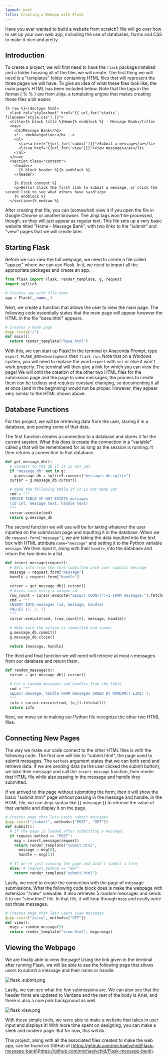 ```yaml
---
layout: post
title: Creating a Webapp with Flask
---
```


Have you ever wanted to build a website from scratch? We will go over how to set up your own web app, including the use of databases, forms and CSS to make it nice and pretty.

## Introduction

To create a project, we will first need to have the `flask` package installed and a folder housing all of the files we will create. The first thing we will need is a "templates" folder containing HTML files that will represent the three pages we will have. To give an idea of what these files look like, the main page's HTML has been included below. Note that the tags in the format \{ %  % \} are from Jinja, a templating engine that makes creating these files a bit easier. 

```
{% raw %}<!doctype html>
  <link rel="stylesheet" href="{{ url_for('static', filename='style.css') }}">
  <title>{% block title %}Home{% endblock %} - Message Bank</title>
  <nav>
    <h1>Message Bank</h1>
    <!-- <b>Navigation:</b> -->
    <ul>
      <li><a href="{{url_for('submit')}}">Submit a message</a></li>
      <li><a href="{{url_for('view')}}">View messages</a></li>
    </ul>
  </nav>
  <section class="content">
    <header>
      {% block header %}{% endblock %}
    </header>

    {% block content %}
    <p>Hello! Click the first link to submit a message, or click the second link to see what others have said!</p>
    {% endblock %}
  </section>{% endraw %} 
```
After creating that file, you can (somewhat) view it if you open the file in Google Chrome or another browser. The Jinja tags won't be processed, though, so they will just appear as regular text. This file sets up a very basic website titled "Home - Message Bank", with two links to the "submit" and "view" pages that we will create later.

## Starting Flask

Before we can view the full webpage, we need to create a file called "app.py" where we can use Flask. In it, we need to import all the appropriate packages and create an app.

```python
from flask import Flask, render_template, g, request
import sqlite3

# Creates app with file name
app = Flask(__name__)
```
Next, we create a function that allows the user to view the main page. The following code essentially states that the main page will appear however the HTML in the file "base.html" appears. 

```python
# Creates a home page
@app.route("/")
def main():
  return render_template("base.html")
```
With this, we can start up Flask! In the terminal or Anaconda Prompt, type `export FLASK_ENV=development` then `flask run`. Note that on a Windows system, you will need to replace the word `export` with `set` or else it won't work properly. The terminal will then give a link for which you can view the page! We will omit the creation of the other two HTML files for the submission page and the page to view messages; the process to create them can be tedious and requires constant changing, so documenting it all at once (and in the beginning) would not be proper. However, they appear very similar to the HTML shown above.

## Database Functions

For this project, we will be retrieving data from the user, storing it in a database, and posting some of that data. 

The first function creates a connection to a database and stores it for the current session. What this does is create the connection in a "variable" called `g` that will be remembered for as long as the session is running. It then returns a connection to that database.
```python
def get_message_db():
  # Connect to the db if it is not yet
  if "message_db" not in g:
    g.message_db = sqlite3.connect("messages_db.sqlite")
  cursor = g.message_db.cursor()

  # make the following table if it is not made yet
  cmd = """
  CREATE TABLE IF NOT EXISTS messages
  (id int, message text, handle text)
  """
  cursor.execute(cmd)
  return g.message_db
```

The second function we will use will be for taking whatever the user inputted on the submission page and inputting it in the database. When we do `request.form["message"]`, we are taking the data inputted into the text box with HTML attribute `name="message"` and setting it to the Python variable `message`. We then input it, along with their `handle`, into the database and return the two items in a list.


```python
def insert_message(request):
  # Gets info from the form submitted once user submits message
  message = request.form["message"]
  handle = request.form["handle"]

  cursor = get_message_db().cursor()
  # Gives each entry a unique id
  row_count = cursor.execute("SELECT COUNT(*)+1 FROM messages;").fetchone()
  cmd = """
  INSERT INTO messages (id, message, handle)
  VALUES (?, ?, ?)
  """
  cursor.execute(cmd, (row_count[0], message, handle))

  # Make sure the action is committed and saved:
  g.message_db.commit()
  g.message_db.close()

  return [message, handle]
```
The third and final function we will need will retrieve at most `n` messages from our database and return them.

```python
def random_message(n):
  cursor = get_message_db().cursor()

  # Get n random messages and handles from the table
  cmd = """
  SELECT message, handle FROM messages ORDER BY RANDOM() LIMIT ?;
  """
  info = cursor.execute(cmd, (n,)).fetchall()
  return info

```
Next, we move on to making our Python file recognize the other two HTML files.

## Connecting New Pages

The way we make our code connect to the other HTML files is with the following code. The first one will link to "submit.html", the page used to submit messages. The `methods` argument states that we can both send and retrieve data. If we are sending data (ie the user clicked the submit button), we take their message and call the `insert_message` function, then render that HTML file while also passing in the message and handle they submitted.

If we arrived to this page without submitting the form, then it will show the basic "submit.html" page without passing in the message and handle. In the HTML file, we use Jinja syntax like \{\{ message \}\} to retrieve the value of that variable and display it on the page.

```python
# Creates page that lets users submit messages
@app.route("/submit", methods=["POST", "GET"])
def submit():
  # If the page is loaded after submitting a message:
  if request.method == "POST":
    msg = insert_message(request)
    return render_template("submit.html",
      message = msg[0],
      handle = msg[1])

  # If we're just viewing the page and didn't submit a form
  else: # request.method == "GET"
    return render_template("submit.html")

```

Lastly, we need to create the connection with the page of message submissions. What the following code block does is make the webpage with extension "/view" viewable. It also retrieves 5 random messages and sends it to our "view.html" file. In that file, it will loop through `msgs` and neatly write out those messages.

```python
# Creates page that lets users view messages
@app.route("/view", methods=["GET"])
def view():
  msgs = random_message(5)
  return render_template("view.html", msgs=msgs)
```
## Viewing the Webpage

We are finally able to view the page! Using the link given in the terminal after running Flask, we will be able to see the following page that allows users to submit a message and their name or handle. 

![flask_submit.png](/images/flask_submit.png)

Lastly, we can see what the few submissions are. We can also see that the header fonts are updated to Verdana and the rest of the body is Arial, and there is also a nice pink background as well. 

![flask_view.png](/images/flask_view.png)

With these simple tools, we were able to make a website that takes in user input and displays it! With more time spent on designing, you can make a sleek and modern page. But for now, this will do. 

This project, along with all the associated files created to make the web app, can be found on GitHub at [https://github.com/michaelvchid/Flask-message-bank](https://github.com/michaelvchid/Flask-message-bank).